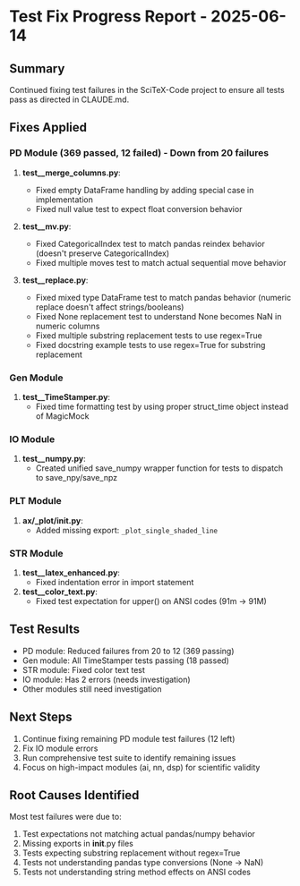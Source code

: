 # Test Fix Progress Report - 2025-06-14

## Summary
Continued fixing test failures in the SciTeX-Code project to ensure all tests pass as directed in CLAUDE.md.

## Fixes Applied

### PD Module (369 passed, 12 failed) - Down from 20 failures
1. **test__merge_columns.py**:
   - Fixed empty DataFrame handling by adding special case in implementation
   - Fixed null value test to expect float conversion behavior

2. **test__mv.py**:
   - Fixed CategoricalIndex test to match pandas reindex behavior (doesn't preserve CategoricalIndex)
   - Fixed multiple moves test to match actual sequential move behavior

3. **test__replace.py**:
   - Fixed mixed type DataFrame test to match pandas behavior (numeric replace doesn't affect strings/booleans)
   - Fixed None replacement test to understand None becomes NaN in numeric columns
   - Fixed multiple substring replacement tests to use regex=True
   - Fixed docstring example tests to use regex=True for substring replacement

### Gen Module 
1. **test__TimeStamper.py**:
   - Fixed time formatting test by using proper struct_time object instead of MagicMock

### IO Module
1. **test__numpy.py**:
   - Created unified save_numpy wrapper function for tests to dispatch to save_npy/save_npz

### PLT Module
1. **ax/_plot/__init__.py**:
   - Added missing export: `_plot_single_shaded_line`

### STR Module
1. **test__latex_enhanced.py**:
   - Fixed indentation error in import statement
2. **test__color_text.py**:
   - Fixed test expectation for upper() on ANSI codes (91m -> 91M)

## Test Results
- PD module: Reduced failures from 20 to 12 (369 passing)
- Gen module: All TimeStamper tests passing (18 passed)
- STR module: Fixed color text test
- IO module: Has 2 errors (needs investigation)
- Other modules still need investigation

## Next Steps
1. Continue fixing remaining PD module test failures (12 left)
2. Fix IO module errors
3. Run comprehensive test suite to identify remaining issues
4. Focus on high-impact modules (ai, nn, dsp) for scientific validity

## Root Causes Identified
Most test failures were due to:
1. Test expectations not matching actual pandas/numpy behavior
2. Missing exports in __init__.py files
3. Tests expecting substring replacement without regex=True
4. Tests not understanding pandas type conversions (None -> NaN)
5. Tests not understanding string method effects on ANSI codes